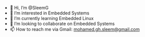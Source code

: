 - 👋 Hi, I’m @SleemG
- 👀 I’m interested in Embedded Systems
- 🌱 I’m currently learning Embedded Linux
- 💞️ I’m looking to collaborate on Embedded Systems
- 📫 How to reach me via Gmail: mohamed.gh.sleem@gmail.com

<!---
SleemG/SleemG is a ✨ special ✨ repository because its `README.md` (this file) appears on your GitHub profile.
You can click the Preview link to take a look at your changes.
--->
